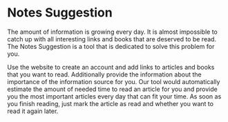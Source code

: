 # Notes Suggestion

The amount of information is growing every day. It is almost impossible to catch up with all interesting links and books 
that are deserved to be read. The Notes Suggestion is a tool that is dedicated to solve this problem for 
you. 

Use the website to create an account and add links to articles and books that you want to read. Additionally provide
the information about the importance of the information source for you. Our tool would automatically estimate the amount 
of needed time to read an article for you and provide you the most important articles every day that can fit your time.
As soon as you finish reading, just mark the article as read and whether you want to read it again later. 
